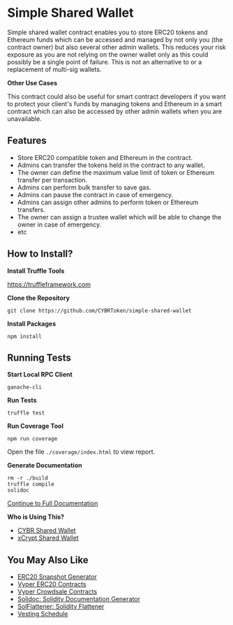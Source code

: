 # Simple Shared Wallet

Simple shared wallet contract enables you to store ERC20 tokens and Ethereum funds which can be accessed and managed by not only you (the contract owner) but also several other admin wallets. This reduces your risk exposure as you are not relying on the owner wallet only as this could possibly be a single point of failure. This is not an alternative to or a replacement of multi-sig wallets.

**Other Use Cases**

This contract could also be useful for smart contract developers if you want to protect your client's funds by managing tokens and Ethereum in a smart contract which can also be accessed by other admin wallets when you are unavailable.

## Features

- Store ERC20 compatible token and Ethereum in the contract.
- Admins can transfer the tokens held in the contract to any wallet.
- The owner can define the maximum value limit of token or Ethereum transfer per transaction.
- Admins can perform bulk transfer to save gas.
- Admins can pause the contract in case of emergency.
- Admins can assign other admins to perform token or Ethereum transfers.
- The owner can assign a trustee wallet which will be able to change the owner in case of emergency.
- etc

## How to Install?

**Install Truffle Tools**

https://truffleframework.com

**Clone the Repository**

```git
git clone https://github.com/CYBRToken/simple-shared-wallet
```

**Install Packages**

```node
npm install
```

## Running Tests

**Start Local RPC Client**

```shell
ganache-cli
```

**Run Tests**

```shell
truffle test
```

**Run Coverage Tool**

```shell
npm run coverage
```

Open the file `./coverage/index.html` to view report.

**Generate Documentation**

```shell
rm -r ./build
truffle compile
solidoc
```

[Continue to Full Documentation](docs/SimpleWallet.md)

**Who is Using This?**

- [CYBR Shared Wallet](https://etherscan.io/address/0x56aab5a59052ab3aed8287023af6c1f7b060aa31)
- [xCrypt Shared Wallet](https://etherscan.io/address/0xe572b13c34f50e24a74c4494f9a74141a909dd84)

## You May Also Like

- [ERC20 Snapshot Generator](https://github.com/binodnp/erc20-snapshot)
- [Vyper ERC20 Contracts](https://github.com/binodnp/vyper-erc20)
- [Vyper Crowdsale Contracts](https://github.com/binodnp/vyper-crowdsale)
- [Solidoc: Solidity Documentation Generator](https://github.com/CYBRToken/solidoc)
- [SolFlattener: Solidity Flattener](https://github.com/CYBRToken/sol-flattener)
- [Vesting Schedule](https://github.com/binodnp/vesting-schedule)
